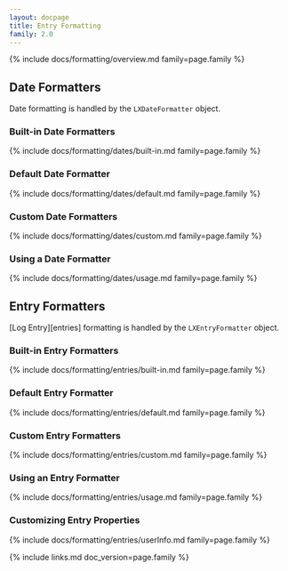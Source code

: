 ```yaml
---
layout: docpage
title: Entry Formatting
family: 2.0
---
```


{% include docs/formatting/overview.md family=page.family %}


## Date Formatters

Date formatting is handled by the `LXDateFormatter` object.

### Built-in Date Formatters

{% include docs/formatting/dates/built-in.md family=page.family %}

### Default Date Formatter

{% include docs/formatting/dates/default.md family=page.family %}

### Custom Date Formatters

{% include docs/formatting/dates/custom.md family=page.family %}

### Using a Date Formatter

{% include docs/formatting/dates/usage.md family=page.family %}


## Entry Formatters

[Log Entry][entries] formatting is handled by the `LXEntryFormatter` object.

### Built-in Entry Formatters

{% include docs/formatting/entries/built-in.md family=page.family %}

### Default Entry Formatter

{% include docs/formatting/entries/default.md family=page.family %}

### Custom Entry Formatters

{% include docs/formatting/entries/custom.md family=page.family %}

### Using an Entry Formatter

{% include docs/formatting/entries/usage.md family=page.family %}

### Customizing Entry Properties

{% include docs/formatting/entries/userInfo.md family=page.family %}


{% include links.md doc_version=page.family %}
